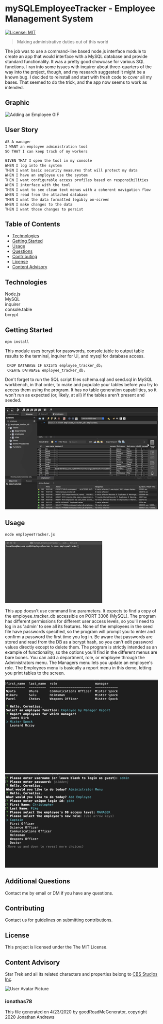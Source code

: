 # mySQLEmployeeTracker - Employee Management System
[![License: MIT](https://img.shields.io/badge/License-MIT-yellow.svg)](https://opensource.org/licenses/MIT)

> Making administrative duties out of this world

The job was to use a command-line based node.js interface module to create an app that would interface with a MySQL database 
and provide standard functionality. It was a pretty good showcase for various SQL functions. I ran into some issues with inquirer 
about three-quarters of the way into the project, though, and my research suggested it might be a known bug. I decided to reinstall 
and start with fresh code to cover all my bases. That seemed to do the trick, and the app now seems to work as intended.

## Graphic
![Adding an Employee GIF](./images/admin_menu_capture.gif)

## User Story

```
AS A manager
I WANT an employee administration tool
SO THAT I can keep track of my workers
```

```
GIVEN THAT I open the tool in my console
WHEN I log into the system
THEN I want basic security measures that will protect my data
WHEN I have an employee use the system
THEN I want configurable access profiles based on responsibilities
WHEN I interface with the tool
THEN I want to see clean text menus with a coherent navigation flow
WHEN I read from the attached database
THEN I want the data formatted legibly on-screen
WHEN I make changes to the data
THEN I want those changes to persist
```

## Table of Contents
* [Technologies](#Technologies)
* [Getting Started](#Getting)
* [Usage](#Usage)
* [Questions](#Additional)
* [Contributing](#Contributing)
* [License](#License)
* [Content Advisory](#Content)

## Technologies
Node.js\
MySQL\
inquirer\
console.table\
bcrypt

## Getting Started
```
npm install
```
This module uses bcrypt for passwords, console.table to output table results to the terminal, inquirer for UI, and mysql for database access.

```
 DROP DATABASE IF EXISTS employee_tracker_db;
 CREATE DATABASE employee_tracker_db;
```
Don't forget to run the SQL script files schema.sql and seed.sql in MySQL workbench, in that order, to make and populate your tables before
you try to access them using the program. It has no table generation capabilities, so it won't run as expected (or, likely, at all) if the
tables aren't present and seeded.

![MySQL Workbench Screenshot](./images/mysql_workbench_screenshot.jpg)

## Usage

```
node employeeTracker.js
```

![Login Screenshot](./images/login_capture.gif)

This app doesn't use command line parameters. It expects to find a copy of the employee_tracker_db accessible on PORT 3306 (MySQL).
The program has different permissions for different user access levels, so you'll need to log in as 'admin' to see all its features. 
None of the employees in the seed file have passwords specified, so the program will prompt you to enter and confirm a password 
the first time you log in. Be aware that passwords are stored and read from the DB as a bcrypt hash, so you can't edit password values 
directly except to delete them.
The program is strictly intended as an example of functionality, so the options you'll find in the different menus are bare bones. 
You can add a department, role, or employee through the Administrators menu. The Managers menu lets you update an employee's role. 
The Employees menu is basically a report menu in this demo, letting you print tables to the screen. 

![By Manager Employee Report](./images/employee_bymanager_screenshot.jpg)
![Adding an Employee Screenshot](./images/add_employee_screenshot.jpg)


## Additional Questions
Contact me by email or DM if you have any questions.

## Contributing
Contact us for guidelines on submitting contributions.

## License
This project is licensed under the The MIT License.

## Content Advisory
Star Trek and all its related characters and properties belong to [CBS Studios Inc](https://www.startrek.com).

![User Avatar Picture](https://avatars1.githubusercontent.com/u/61706660?v=4)  
### ionathas78

This file generated on 4/23/2020 by goodReadMeGenerator, copyright 2020 Jonathan Andrews
